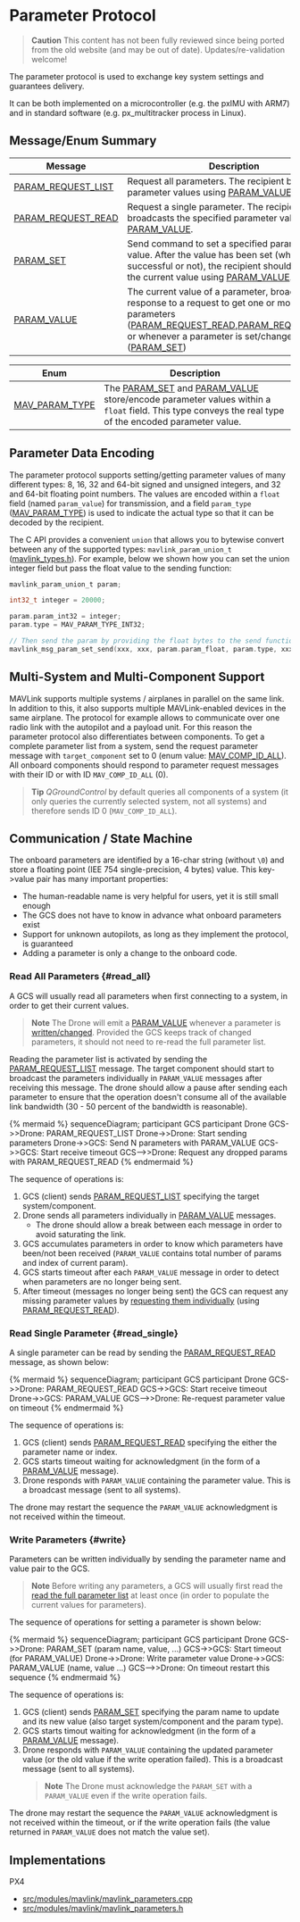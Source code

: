 # Parameter Protocol

> **Caution** This content has not been fully reviewed since being ported from the old website (and may be out of date). 
  Updates/re-validation welcome!

The parameter protocol is used to exchange key system settings and guarantees delivery.

It can be both implemented on a microcontroller (e.g. the pxIMU with ARM7) and in standard software (e.g. px_multitracker process in Linux).

## Message/Enum Summary

Message | Description
-- | --
<span id="PARAM_REQUEST_LIST"></span>[PARAM_REQUEST_LIST](../messages/common.md#PARAM_REQUEST_LIST) | Request all parameters. The recipient broadcast all parameter values using [PARAM_VALUE](#PARAM_VALUE).
<span id="PARAM_REQUEST_READ"></span>[PARAM_REQUEST_READ](../messages/common.md#PARAM_REQUEST_READ) | Request a single parameter. The recipient broadcasts the specified parameter value using [PARAM_VALUE](#PARAM_VALUE).
<span id="PARAM_SET"></span>[PARAM_SET](../messages/common.md#PARAM_SET) | Send command to set a specified parameter to a value. After the value has been set (whether successful or not), the recipient should broadcast the current value using [PARAM_VALUE](#PARAM_VALUE).
<span id="PARAM_VALUE"></span>[PARAM_VALUE](../messages/common.md#PARAM_VALUE) | The current value of a parameter, broadcast in response to a request to get one or more parameters ([PARAM_REQUEST_READ](#PARAM_REQUEST_READ),[PARAM_REQUEST_LIST](#PARAM_REQUEST_LIST)) or whenever a parameter is set/changes ([PARAM_SET](#PARAM_SET))

Enum | Description
-- | --
<span id="MAV_PARAM_TYPE"></span>[MAV_PARAM_TYPE](../messages/common.md#MAV_PARAM_TYPE) | The [PARAM_SET](#PARAM_SET) and [PARAM_VALUE](#PARAM_VALUE) store/encode parameter values within a `float` field. This type conveys the real type of the encoded parameter value.

## Parameter Data Encoding

The parameter protocol supports setting/getting parameter values of many different types: 8, 16, 32 and 64-bit signed and unsigned integers, and 32 and 64-bit floating point numbers.
The values are encoded within a `float` field (named `param_value`) for transmission, and a field `param_type` ([MAV_PARAM_TYPE](../messages/common.md#MAV_PARAM_TYPE)) is used to indicate the actual type so that it can be decoded by the recipient.

The C API provides a convenient `union` that allows you to bytewise convert between any of the supported types: `mavlink_param_union_t` ([mavlink_types.h](https://github.com/mavlink/c_library_v2/blob/master/mavlink_types.h)).
For example, below we shown how you can set the union integer field but pass the float value to the sending function: 

```c
mavlink_param_union_t param;

int32_t integer = 20000;

param.param_int32 = integer;
param.type = MAV_PARAM_TYPE_INT32;

// Then send the param by providing the float bytes to the send function
mavlink_msg_param_set_send(xxx, xxx, param.param_float, param.type, xxx);
```

## Multi-System and Multi-Component Support

MAVLink supports multiple systems / airplanes in parallel on the same link. 
In addition to this, it also supports multiple MAVLink-enabled devices in the same airplane. 
The protocol for example allows to communicate over one radio link with the autopilot and a payload unit. 
For this reason the parameter protocol also differentiates between components. To get a complete parameter list from a system, send the request parameter message with `target_component` set to 0 (enum value: [MAV_COMP_ID_ALL](../messages/common.md#MAV_COMP_ID_ALL)). 
All onboard components should respond to parameter request messages with their ID or with ID `MAV_COMP_ID_ALL` (0). 

> **Tip** *QGroundControl* by default queries all components of a system (it only queries the currently selected system, not all systems) and therefore sends ID 0 (`MAV_COMP_ID_ALL`).


## Communication / State Machine

The onboard parameters are identified by a 16-char string (without `\0`) and store a floating point (IEE 754 single-precision, 4 bytes) value. 
This key->value pair has many important properties:

* The human-readable name is very helpful for users, yet it is still small enough
* The GCS does not have to know in advance what onboard parameters exist
* Support for unknown autopilots, as long as they implement the protocol, is guaranteed
* Adding a parameter is only a change to the onboard code.

### Read All Parameters {#read_all}

A GCS will usually read all parameters when first connecting to a system, in order to get their current values.

> **Note** The Drone will emit a [PARAM_VALUE](../messages/common.md#PARAM_VALUE) whenever a parameter is [written/changed](#write).
  Provided the GCS keeps track of changed parameters, it should not need to re-read the full parameter list.

Reading the parameter list is activated by sending the [PARAM_REQUEST_LIST](../messages/common.md#PARAM_REQUEST_LIST) message. 
The target component should start to broadcast the parameters individually in `PARAM_VALUE` messages after receiving this message. 
The drone should allow a pause after sending each parameter to ensure that the operation doesn't consume all of the available link bandwidth (30 - 50 percent of the bandwidth is reasonable).

{% mermaid %}
sequenceDiagram;
    participant GCS
    participant Drone
    GCS->>Drone: PARAM_REQUEST_LIST
    Drone->>Drone: Start sending parameters 
    Drone->>GCS: Send N parameters with PARAM_VALUE
    GCS->>GCS: Start receive timeout
    GCS-->>Drone: Request any dropped params with PARAM_REQUEST_READ
{% endmermaid %}

The sequence of operations is:

1. GCS (client) sends [PARAM_REQUEST_LIST](../messages/common.md#PARAM_REQUEST_READ) specifying the target system/component.
1. Drone sends all parameters individually in [PARAM_VALUE](../messages/common.md#PARAM_VALUE) messages.
   - The drone should allow a break between each message in order to avoid saturating the link.
1. GCS accumulates parameters in order to know which parameters have been/not been received  (`PARAM_VALUE` contains total number of params and index of current param).
1. GCS starts timeout after each `PARAM_VALUE` message in order to detect when parameters are no longer being sent.
1. After timeout (messages no longer being sent) the GCS can request any missing parameter values by [requesting them individually](#read_single) (using [PARAM_REQUEST_READ](../messages/common.md#PARAM_REQUEST_READ)).



### Read Single Parameter {#read_single}

A single parameter can be read by sending the [PARAM_REQUEST_READ](../messages/common.md#PARAM_REQUEST_READ) message, as shown below:

{% mermaid %}
sequenceDiagram;
    participant GCS
    participant Drone
    GCS->>Drone: PARAM_REQUEST_READ
    GCS->>GCS: Start receive timeout
    Drone->>GCS: PARAM_VALUE
    GCS-->>Drone: Re-request parameter value on timeout
{% endmermaid %}

The sequence of operations is:

1. GCS (client) sends [PARAM_REQUEST_READ](../messages/common.md#PARAM_REQUEST_READ) specifying the either the parameter name or index.
1. GCS starts timeout waiting for acknowledgment (in the form of a [PARAM_VALUE](../messages/common.md#PARAM_VALUE) message).
1. Drone responds with `PARAM_VALUE` containing the parameter value.
   This is a broadcast message (sent to all systems).

The drone may restart the sequence the `PARAM_VALUE` acknowledgment is not received within the timeout.


### Write Parameters {#write}

Parameters can be written individually by sending the parameter name and value pair to the GCS.

> **Note** Before writing any parameters, a GCS will usually first read the [read the full parameter list](#read_all) at least once (in order to populate the current values for parameters).

The sequence of operations for setting a parameter is shown below:

{% mermaid %}
sequenceDiagram;
    participant GCS
    participant Drone
    GCS->>Drone: PARAM_SET (param name, value, ...)
    GCS->>GCS: Start timeout (for PARAM_VALUE)
    Drone->>Drone: Write parameter value
    Drone->>GCS: PARAM_VALUE (name, value ...)
    GCS-->>Drone: On timeout restart this sequence
{% endmermaid %}


The sequence of operations is:

1. GCS (client) sends [PARAM_SET](../messages/common.md#PARAM_VALUE) specifying the param name to update and its new value (also target system/component and the param type).
1. GCS starts timout waiting for acknowledgment (in the form of a [PARAM_VALUE](../messages/common.md#PARAM_VALUE) message).
1. Drone responds with `PARAM_VALUE` containing the updated parameter value (or the old value if the write operation failed).
   This is a broadcast message (sent to all systems).
   > **Note** The Drone must acknowledge the `PARAM_SET` with a `PARAM_VALUE` even if the write operation fails.

The drone may restart the sequence the `PARAM_VALUE` acknowledgment is not received within the timeout, or if the write operation fails (the value returned in `PARAM_VALUE` does not match the value set).


## Implementations

PX4
* [src/modules/mavlink/mavlink_parameters.cpp](https://github.com/PX4/Firmware/blob/master/src/modules/mavlink/mavlink_parameters.cpp)
* [src/modules/mavlink/mavlink_parameters.h](https://github.com/PX4/Firmware/blob/master/src/modules/mavlink/mavlink_parameters.h)
